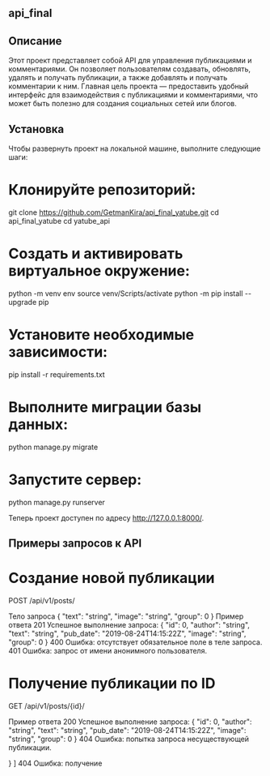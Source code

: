 ## api_final
## Описание
Этот проект представляет собой API для управления публикациями и комментариями. Он позволяет пользователям создавать, обновлять, удалять и получать публикации, а также добавлять и получать комментарии к ним. Главная цель проекта — предоставить удобный интерфейс для взаимодействия с публикациями и комментариями, что может быть полезно для создания социальных сетей или блогов.

## Установка
Чтобы развернуть проект на локальной машине, выполните следующие шаги:

# Клонируйте репозиторий:
   git clone https://github.com/GetmanKira/api_final_yatube.git
   cd api_final_yatube
   cd yatube_api
# Cоздать и активировать виртуальное окружение:

python -m venv env
source venv/Scripts/activate
python -m pip install --upgrade pip

# Установите необходимые зависимости:
pip install -r requirements.txt

# Выполните миграции базы данных:
python manage.py migrate

# Запустите сервер:
python manage.py runserver

Теперь проект доступен по адресу http://127.0.0.1:8000/.

## Примеры запросов к API

# Создание новой публикации
POST /api/v1/posts/

Тело запроса
{
  "text": "string",
  "image": "string",
  "group": 0
}
Пример ответа
201 Успешное выполнение запроса:
{
  "id": 0,
  "author": "string",
  "text": "string",
  "pub_date": "2019-08-24T14:15:22Z",
  "image": "string",
  "group": 0
}
400 Ошибка: отсутствует обязательное поле в теле запроса.
401 Ошибка: запрос от имени анонимного пользователя.


# Получение публикации по ID
GET /api/v1/posts/{id}/

Пример ответа
200 Успешное выполнение запроса:
{
  "id": 0,
  "author": "string",
  "text": "string",
  "pub_date": "2019-08-24T14:15:22Z",
  "image": "string",
  "group": 0
}
404 Ошибка: попытка запроса несуществующей публикации.

  }
]
404 Ошибка: получение

